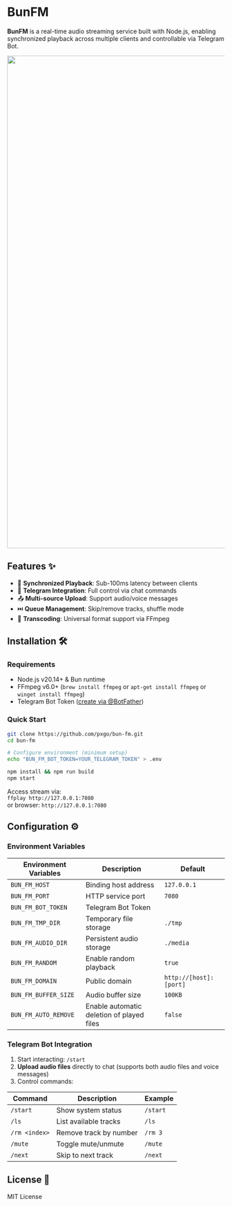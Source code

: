 # BunFM

**BunFM** is a real-time audio streaming service built with Node.js, enabling synchronized playback across multiple clients and controllable via Telegram Bot.

<center>
<img style="width:600px;height:1137px;" src="https://github.com/pxgo/bun-fm/blob/main/public/tg.png?raw=true"/>
</center>

## Features ✨

- 🎵 **Synchronized Playback**: Sub-100ms latency between clients
- 🤖 **Telegram Integration**: Full control via chat commands
- 📤 **Multi-source Upload**: Support audio/voice messages
- ⏭️ **Queue Management**: Skip/remove tracks, shuffle mode
- 🔄 **Transcoding**: Universal format support via FFmpeg

## Installation 🛠️

### Requirements

- Node.js v20.14+ & Bun runtime
- FFmpeg v6.0+ (`brew install ffmpeg` or `apt-get install ffmpeg` or `winget install ffmpeg`)
- Telegram Bot Token ([create via @BotFather](https://core.telegram.org/bots))

### Quick Start

```bash
git clone https://github.com/pxgo/bun-fm.git
cd bun-fm

# Configure environment (minimum setup)
echo "BUN_FM_BOT_TOKEN=YOUR_TELEGRAM_TOKEN" > .env

npm install && npm run build
npm start
```

Access stream via:  
`ffplay http://127.0.0.1:7080`  
or browser: `http://127.0.0.1:7080`

## Configuration ⚙️

### Environment Variables

| Environment Variables | Description                               | Default                |
| --------------------- | ----------------------------------------- | ---------------------- |
| `BUN_FM_HOST`         | Binding host address                      | `127.0.0.1`            |
| `BUN_FM_PORT`         | HTTP service port                         | `7080`                 |
| `BUN_FM_BOT_TOKEN`    | Telegram Bot Token                        |
| `BUN_FM_TMP_DIR`      | Temporary file storage                    | `./tmp`                |
| `BUN_FM_AUDIO_DIR`    | Persistent audio storage                  | `./media`              |
| `BUN_FM_RANDOM`       | Enable random playback                    | `true`                 |
| `BUN_FM_DOMAIN`       | Public domain                             | `http://[host]:[port]` |
| `BUN_FM_BUFFER_SIZE`  | Audio buffer size                         | `100KB`                |
| `BUN_FM_AUTO_REMOVE`  | Enable automatic deletion of played files | `false`                |

### Telegram Bot Integration

1. Start interacting: `/start`
2. **Upload audio files** directly to chat (supports both audio files and voice messages)
3. Control commands:

| Command       | Description            | Example  |
| ------------- | ---------------------- | -------- |
| `/start`      | Show system status     | `/start` |
| `/ls`         | List available tracks  | `/ls`    |
| `/rm <index>` | Remove track by number | `/rm 3`  |
| `/mute`       | Toggle mute/unmute     | `/mute`  |
| `/next`       | Skip to next track     | `/next`  |

## License 📜

MIT License
